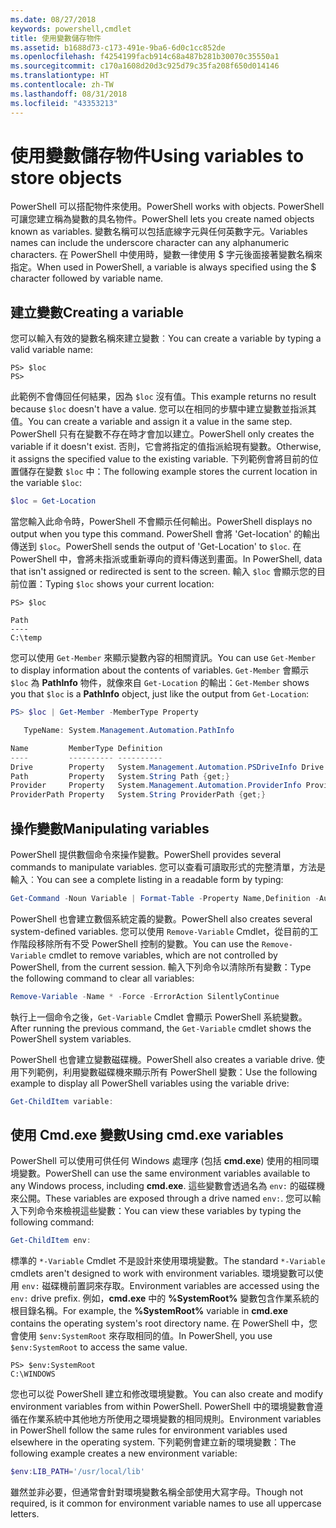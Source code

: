 ```yaml
---
ms.date: 08/27/2018
keywords: powershell,cmdlet
title: 使用變數儲存物件
ms.assetid: b1688d73-c173-491e-9ba6-6d0c1cc852de
ms.openlocfilehash: f4254199facb914c68a487b281b30070c35550a1
ms.sourcegitcommit: c170a1608d20d3c925d79c35fa208f650d014146
ms.translationtype: HT
ms.contentlocale: zh-TW
ms.lasthandoff: 08/31/2018
ms.locfileid: "43353213"
---
```

# <a name="using-variables-to-store-objects"></a><span data-ttu-id="44c34-103">使用變數儲存物件</span><span class="sxs-lookup"><span data-stu-id="44c34-103">Using variables to store objects</span></span>

<span data-ttu-id="44c34-104">PowerShell 可以搭配物件來使用。</span><span class="sxs-lookup"><span data-stu-id="44c34-104">PowerShell works with objects.</span></span> <span data-ttu-id="44c34-105">PowerShell 可讓您建立稱為變數的具名物件。</span><span class="sxs-lookup"><span data-stu-id="44c34-105">PowerShell lets you create named objects known as variables.</span></span>
<span data-ttu-id="44c34-106">變數名稱可以包括底線字元與任何英數字元。</span><span class="sxs-lookup"><span data-stu-id="44c34-106">Variables names can include the underscore character can any alphanumeric characters.</span></span> <span data-ttu-id="44c34-107">在 PowerShell 中使用時，變數一律使用 \$ 字元後面接著變數名稱來指定。</span><span class="sxs-lookup"><span data-stu-id="44c34-107">When used in PowerShell, a variable is always specified using the \$ character followed by variable name.</span></span>

## <a name="creating-a-variable"></a><span data-ttu-id="44c34-108">建立變數</span><span class="sxs-lookup"><span data-stu-id="44c34-108">Creating a variable</span></span>

<span data-ttu-id="44c34-109">您可以輸入有效的變數名稱來建立變數︰</span><span class="sxs-lookup"><span data-stu-id="44c34-109">You can create a variable by typing a valid variable name:</span></span>

```
PS> $loc
PS>
```

<span data-ttu-id="44c34-110">此範例不會傳回任何結果，因為 `$loc` 沒有值。</span><span class="sxs-lookup"><span data-stu-id="44c34-110">This example returns no result because `$loc` doesn't have a value.</span></span> <span data-ttu-id="44c34-111">您可以在相同的步驟中建立變數並指派其值。</span><span class="sxs-lookup"><span data-stu-id="44c34-111">You can create a variable and assign it a value in the same step.</span></span> <span data-ttu-id="44c34-112">PowerShell 只有在變數不存在時才會加以建立。</span><span class="sxs-lookup"><span data-stu-id="44c34-112">PowerShell only creates the variable if it doesn't exist.</span></span>
<span data-ttu-id="44c34-113">否則，它會將指定的值指派給現有變數。</span><span class="sxs-lookup"><span data-stu-id="44c34-113">Otherwise, it assigns the specified value to the existing variable.</span></span> <span data-ttu-id="44c34-114">下列範例會將目前的位置儲存在變數 `$loc` 中：</span><span class="sxs-lookup"><span data-stu-id="44c34-114">The following example stores the current location in the variable `$loc`:</span></span>

```powershell
$loc = Get-Location
```

<span data-ttu-id="44c34-115">當您輸入此命令時，PowerShell 不會顯示任何輸出。</span><span class="sxs-lookup"><span data-stu-id="44c34-115">PowerShell displays no output when you type this command.</span></span> <span data-ttu-id="44c34-116">PowerShell 會將 'Get-location' 的輸出傳送到 `$loc`。</span><span class="sxs-lookup"><span data-stu-id="44c34-116">PowerShell sends the output of 'Get-Location' to `$loc`.</span></span> <span data-ttu-id="44c34-117">在 PowerShell 中，會將未指派或重新導向的資料傳送到畫面。</span><span class="sxs-lookup"><span data-stu-id="44c34-117">In PowerShell, data that isn't assigned or redirected is sent to the screen.</span></span> <span data-ttu-id="44c34-118">輸入 `$loc` 會顯示您的目前位置：</span><span class="sxs-lookup"><span data-stu-id="44c34-118">Typing `$loc` shows your current location:</span></span>

```
PS> $loc

Path
----
C:\temp
```

<span data-ttu-id="44c34-119">您可以使用 `Get-Member` 來顯示變數內容的相關資訊。</span><span class="sxs-lookup"><span data-stu-id="44c34-119">You can use `Get-Member` to display information about the contents of variables.</span></span> <span data-ttu-id="44c34-120">`Get-Member` 會顯示 `$loc` 為 **PathInfo** 物件，就像來自 `Get-Location` 的輸出：</span><span class="sxs-lookup"><span data-stu-id="44c34-120">`Get-Member` shows you that `$loc` is a **PathInfo** object, just like the output from `Get-Location`:</span></span>

```powershell
PS> $loc | Get-Member -MemberType Property

   TypeName: System.Management.Automation.PathInfo

Name         MemberType Definition
----         ---------- ----------
Drive        Property   System.Management.Automation.PSDriveInfo Drive {get;}
Path         Property   System.String Path {get;}
Provider     Property   System.Management.Automation.ProviderInfo Provider {...
ProviderPath Property   System.String ProviderPath {get;}
```

## <a name="manipulating-variables"></a><span data-ttu-id="44c34-121">操作變數</span><span class="sxs-lookup"><span data-stu-id="44c34-121">Manipulating variables</span></span>

<span data-ttu-id="44c34-122">PowerShell 提供數個命令來操作變數。</span><span class="sxs-lookup"><span data-stu-id="44c34-122">PowerShell provides several commands to manipulate variables.</span></span> <span data-ttu-id="44c34-123">您可以查看可讀取形式的完整清單，方法是輸入︰</span><span class="sxs-lookup"><span data-stu-id="44c34-123">You can see a complete listing in a readable form by typing:</span></span>

```powershell
Get-Command -Noun Variable | Format-Table -Property Name,Definition -AutoSize -Wrap
```

<span data-ttu-id="44c34-124">PowerShell 也會建立數個系統定義的變數。</span><span class="sxs-lookup"><span data-stu-id="44c34-124">PowerShell also creates several system-defined variables.</span></span> <span data-ttu-id="44c34-125">您可以使用 `Remove-Variable` Cmdlet，從目前的工作階段移除所有不受 PowerShell 控制的變數。</span><span class="sxs-lookup"><span data-stu-id="44c34-125">You can use the `Remove-Variable` cmdlet to remove variables, which are not controlled by PowerShell, from the current session.</span></span> <span data-ttu-id="44c34-126">輸入下列命令以清除所有變數：</span><span class="sxs-lookup"><span data-stu-id="44c34-126">Type the following command to clear all variables:</span></span>

```powershell
Remove-Variable -Name * -Force -ErrorAction SilentlyContinue
```

<span data-ttu-id="44c34-127">執行上一個命令之後，`Get-Variable` Cmdlet 會顯示 PowerShell 系統變數。</span><span class="sxs-lookup"><span data-stu-id="44c34-127">After running the previous command, the `Get-Variable` cmdlet shows the PowerShell system variables.</span></span>

<span data-ttu-id="44c34-128">PowerShell 也會建立變數磁碟機。</span><span class="sxs-lookup"><span data-stu-id="44c34-128">PowerShell also creates a variable drive.</span></span> <span data-ttu-id="44c34-129">使用下列範例，利用變數磁碟機來顯示所有 PowerShell 變數：</span><span class="sxs-lookup"><span data-stu-id="44c34-129">Use the following example to display all PowerShell variables using the variable drive:</span></span>

```powershell
Get-ChildItem variable:
```

## <a name="using-cmdexe-variables"></a><span data-ttu-id="44c34-130">使用 Cmd.exe 變數</span><span class="sxs-lookup"><span data-stu-id="44c34-130">Using cmd.exe variables</span></span>

<span data-ttu-id="44c34-131">PowerShell 可以使用可供任何 Windows 處理序 (包括 **cmd.exe**) 使用的相同環境變數。</span><span class="sxs-lookup"><span data-stu-id="44c34-131">PowerShell can use the same environment variables available to any Windows process, including **cmd.exe**.</span></span> <span data-ttu-id="44c34-132">這些變數會透過名為 `env:` 的磁碟機來公開。</span><span class="sxs-lookup"><span data-stu-id="44c34-132">These variables are exposed through a drive named `env:`.</span></span> <span data-ttu-id="44c34-133">您可以輸入下列命令來檢視這些變數：</span><span class="sxs-lookup"><span data-stu-id="44c34-133">You can view these variables by typing the following command:</span></span>

```powershell
Get-ChildItem env:
```

<span data-ttu-id="44c34-134">標準的 `*-Variable` Cmdlet 不是設計來使用環境變數。</span><span class="sxs-lookup"><span data-stu-id="44c34-134">The standard `*-Variable` cmdlets aren't designed to work with environment variables.</span></span> <span data-ttu-id="44c34-135">環境變數可以使用 `env:` 磁碟機前置詞來存取。</span><span class="sxs-lookup"><span data-stu-id="44c34-135">Environment variables are accessed using the `env:` drive prefix.</span></span> <span data-ttu-id="44c34-136">例如，**cmd.exe** 中的 **%SystemRoot%** 變數包含作業系統的根目錄名稱。</span><span class="sxs-lookup"><span data-stu-id="44c34-136">For example, the **%SystemRoot%** variable in **cmd.exe** contains the operating system's root directory name.</span></span> <span data-ttu-id="44c34-137">在 PowerShell 中，您會使用 `$env:SystemRoot` 來存取相同的值。</span><span class="sxs-lookup"><span data-stu-id="44c34-137">In PowerShell, you use `$env:SystemRoot` to access the same value.</span></span>

```
PS> $env:SystemRoot
C:\WINDOWS
```

<span data-ttu-id="44c34-138">您也可以從 PowerShell 建立和修改環境變數。</span><span class="sxs-lookup"><span data-stu-id="44c34-138">You can also create and modify environment variables from within PowerShell.</span></span> <span data-ttu-id="44c34-139">PowerShell 中的環境變數會遵循在作業系統中其他地方所使用之環境變數的相同規則。</span><span class="sxs-lookup"><span data-stu-id="44c34-139">Environment variables in PowerShell follow the same rules for environment variables used elsewhere in the operating system.</span></span> <span data-ttu-id="44c34-140">下列範例會建立新的環境變數：</span><span class="sxs-lookup"><span data-stu-id="44c34-140">The following example creates a new environment variable:</span></span>

```powershell
$env:LIB_PATH='/usr/local/lib'
```

<span data-ttu-id="44c34-141">雖然並非必要，但通常會針對環境變數名稱全部使用大寫字母。</span><span class="sxs-lookup"><span data-stu-id="44c34-141">Though not required, is it common for environment variable names to use all uppercase letters.</span></span>